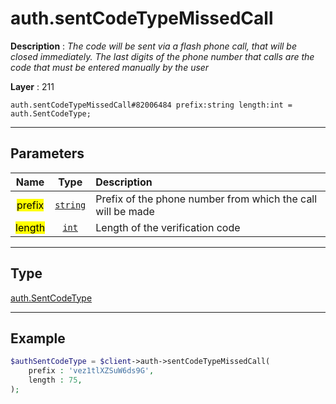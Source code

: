 # auth.sentCodeTypeMissedCall

**Description** : *The code will be sent via a flash phone call, that will be closed immediately. The last digits of the phone number that calls are the code that must be entered manually by the user*

**Layer** : 211

```tl
auth.sentCodeTypeMissedCall#82006484 prefix:string length:int = auth.SentCodeType;
```

---

## Parameters

| Name | Type | Description |
| :---: | :---: | :--- |
| <mark>prefix</mark> | [`string`](type/string) | Prefix of the phone number from which the call will be made |
| <mark>length</mark> | [`int`](type/int) | Length of the verification code |

---

## Type

[auth.SentCodeType](type/auth.SentCodeType)

---

## Example

```php
$authSentCodeType = $client->auth->sentCodeTypeMissedCall(
	prefix : 'vez1tlXZSuW6ds9G',
	length : 75,
);
```